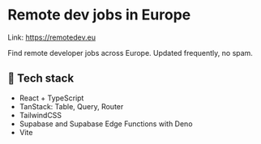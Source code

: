 # Remote dev jobs in Europe

Link: https://remotedev.eu

Find remote developer jobs across Europe.
Updated frequently, no spam.

## 🧱 Tech stack

- React + TypeScript
- TanStack: Table, Query, Router
- TailwindCSS
- Supabase and Supabase Edge Functions with Deno
- Vite

